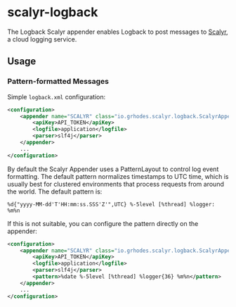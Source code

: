 # scalyr-logback

The Logback Scalyr appender enables Logback to post messages to [Scalyr](https://www.scalyr.com), a cloud logging service.


## Usage


### Pattern-formatted Messages

Simple `logback.xml` configuration:

```xml
<configuration>
    <appender name="SCALYR" class="io.grhodes.scalyr.logback.ScalyrAppender">
        <apiKey>API_TOKEN</apiKey>
        <logfile>application</logfile>
        <parser>slf4j</parser>
    </appender>
    ...
</configuration>
```

By default the Scalyr Appender uses a PatternLayout to control log event formatting.  The default pattern normalizes timestamps to UTC time, which is usually best for clustered environments that process requests from around the world.  The default pattern is:

    %d{"yyyy-MM-dd'T'HH:mm:ss.SSS'Z'",UTC} %-5level [%thread] %logger: %m%n

If this is not suitable, you can configure the pattern directly on the appender:

```xml
<configuration>
    <appender name="SCALYR" class="io.grhodes.scalyr.logback.ScalyrAppender">
        <apiKey>API_TOKEN</apiKey>
        <logfile>application</logfile>
        <parser>slf4j</parser>
        <pattern>%date %-5level [%thread] %logger{36} %m%n</pattern>
    </appender>
    ...
</configuration>
```

